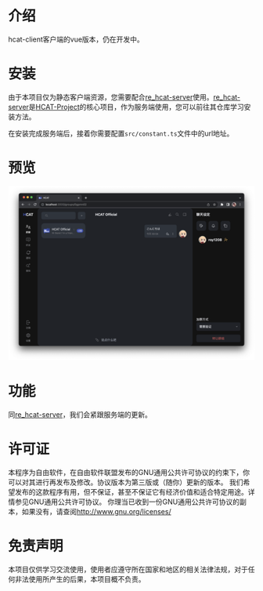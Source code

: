 # 介绍

hcat-client客户端的vue版本，仍在开发中。

# 安装

由于本项目仅为静态客户端资源，您需要配合[re_hcat-server](https://github.com/HCAT-Project/re_hcat-server)使用。[re_hcat-server](https://github.com/HCAT-Project/re_hcat-server)是[HCAT-Project](https://github.com/HCAT-Project)的核心项目，作为服务端使用，您可以前往其仓库学习安装方法。

在安装完成服务端后，接着你需要配置`src/constant.ts`文件中的url地址。

# 预览
<!-- 插入图片 -->
![](./public/chat.png)

# 功能

同[re_hcat-server](https://github.com/HCAT-Project/re_hcat-server#%E5%B7%B2%E5%AE%9E%E7%8E%B0%E7%9A%84%E5%8A%9F%E8%83%BD)，我们会紧跟服务端的更新。

# 许可证

本程序为自由软件，在自由软件联盟发布的GNU通用公共许可协议的约束下，你可以对其进行再发布及修改。协议版本为第三版或（随你）更新的版本。
我们希望发布的这款程序有用，但不保证，甚至不保证它有经济价值和适合特定用途。详情参见GNU通用公共许可协议。
你理当已收到一份GNU通用公共许可协议的副本，如果没有，请查阅<http://www.gnu.org/licenses/>

# 免责声明

本项目仅供学习交流使用，使用者应遵守所在国家和地区的相关法律法规，对于任何非法使用所产生的后果，本项目概不负责。
